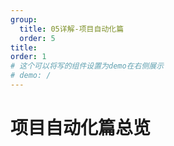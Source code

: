 ```yaml
---
group:
  title: 05详解-项目自动化篇
  order: 5
title: 
order: 1
# 这个可以将写的组件设置为demo在右侧展示
# demo: /
---
```


# 项目自动化篇总览



